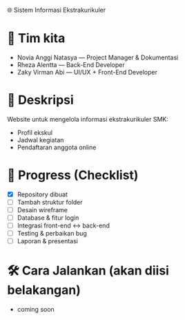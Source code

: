  🌐 Sistem Informasi Ekstrakurikuler

# 👥 Tim kita
- Novia Anggi Natasya — Project Manager & Dokumentasi
- Rheza Alentta — Back-End Developer
- Zaky Virman Abi — UI/UX + Front-End Developer

# 📖 Deskripsi
Website untuk mengelola informasi ekstrakurikuler SMK:
- Profil ekskul
- Jadwal kegiatan
- Pendaftaran anggota online

# 🚀 Progress (Checklist)
- [x] Repository dibuat
- [ ] Tambah struktur folder
- [ ] Desain wireframe
- [ ] Database & fitur login
- [ ] Integrasi front-end ↔ back-end
- [ ] Testing & perbaikan bug
- [ ] Laporan & presentasi

# 🛠️ Cara Jalankan (akan diisi belakangan)
- coming soon
